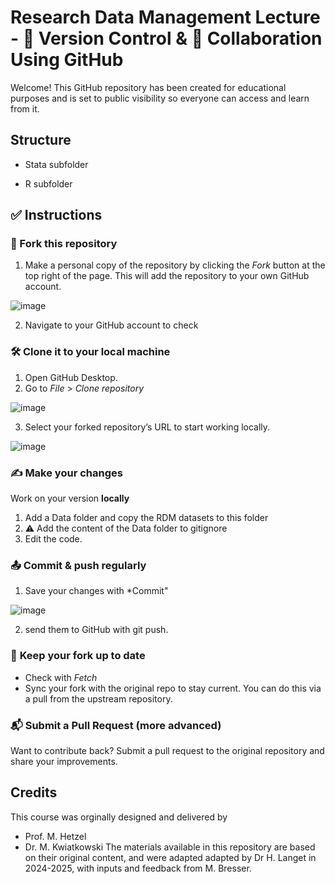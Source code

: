 # Research Data Management Lecture - 🔄 Version Control & 🤝 Collaboration Using GitHub

Welcome! This GitHub repository has been created for educational purposes and is set to public visibility so everyone can access and learn from it.

## Structure

* Stata subfolder

* R subfolder

## ✅ Instructions

### 🍴 Fork this repository 

1. Make a personal copy of the repository by clicking the *Fork* button at the top right of the page. This will add the repository to your own GitHub account.
   
  ![image](https://github.com/user-attachments/assets/fce85dee-c069-46bf-aeda-faaeb9b7837e)

2. Navigate to your GitHub account to check

### 🛠️ Clone it to your local machine

1. Open GitHub Desktop.
2. Go to *File* > *Clone repository*

  ![image](https://github.com/user-attachments/assets/e62f827e-1dd6-4928-9899-7bb54669cb2c)

3. Select your forked repository’s URL to start working locally.

  ![image](https://github.com/user-attachments/assets/e7aa53e1-ec4e-4769-b3e8-495f6c0ffaca)

### ✍️ **Make your changes**

Work on your version **locally**

1. Add a Data folder and copy the RDM datasets to this folder
2. ⚠️ Add the content of the Data folder to gitignore
3. Edit the code.

### 📤 Commit & push regularly

1. Save your changes with *Commit"

![image](https://github.com/user-attachments/assets/6e4afcf0-cbd9-4206-9d49-6c3f099fb444)

2. send them to GitHub with git push.

### 🔁 **Keep your fork up to date**

* Check with *Fetch*
* Sync your fork with the original repo to stay current. You can do this via a pull from the upstream repository.

### 📬 **Submit a Pull Request (more advanced)**

Want to contribute back? Submit a pull request to the original repository and share your improvements.

## Credits

This course was orginally designed and delivered by
* Prof. M. Hetzel
* Dr. M. Kwiatkowski
The materials available in this repository are based on their original content, and were adapted adapted by Dr H. Langet in 2024-2025, with inputs and feedback from M. Bresser.
